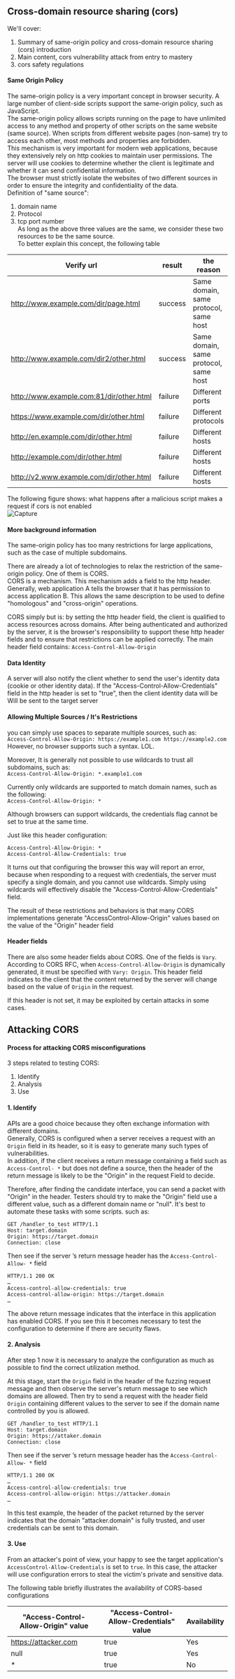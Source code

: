 ## Cross-domain resource sharing (cors)

We'll cover: 
1. Summary of same-origin policy and cross-domain resource sharing (cors) introduction
2. Main content, cors vulnerability attack from entry to mastery
3. cors safety regulations

#### Same Origin Policy

The same-origin policy is a very important concept in browser security. A large number of client-side scripts support the same-origin policy, such as JavaScript.    
The same-origin policy allows scripts running on the page to have unlimited access to any method and property of other scripts on the same website (same source). When scripts from different website pages (non-same) try to access each other, most methods and properties are forbidden.    
This mechanism is very important for modern web applications, because they extensively rely on http cookies to maintain user permissions. The server will use cookies to determine whether the client is legitimate and whether it can send confidential information.    
The browser must strictly isolate the websites of two different sources in order to ensure the integrity and confidentiality of the data.    
Definition of "same source":    
1. domain name   
2. Protocol   
3. tcp port number    
As long as the above three values ​​are the same, we consider these two resources to be the same source.    
To better explain this concept, the following table    

| Verify url                               | result  | the reason                            |
|------------------------------------------|---------|---------------------------------------|
| http://www.example.com/dir/page.html     | success | Same domain, same protocol, same host |
| http://www.example.com/dir2/other.html   | success | Same domain, same protocol, same host |
| http://www.example.com:81/dir/other.html | failure | Different ports                       |
| https://www.example.com/dir/other.html   | failure | Different protocols                   |
| http://en.example.com/dir/other.html     | failure | Different hosts                       |
| http://example.com/dir/other.html        | failure | Different hosts                       |
| http://v2.www.example.com/dir/other.html | failure | Different hosts                       |   

The following figure shows: what happens after a malicious script makes a request if cors is not enabled   
![Capture](https://user-images.githubusercontent.com/25066959/70397423-15f57d00-19e0-11ea-8c8d-8b378a3b584a.PNG)   


#### More background information 
The same-origin policy has too many restrictions for large applications, such as the case of multiple subdomains.    

There are already a lot of technologies to relax the restriction of the same-origin policy. One of them is CORS.    
CORS is a mechanism. This mechanism adds a field to the http header. Generally, web application A tells the browser that it has permission to access application B. This allows the same description to be used to define "homologous" and "cross-origin" operations.    

CORS simply but is: by setting the http header field, the client is qualified to access resources across domains. After being authenticated and authorized by the server, it is the browser's responsibility to support these http header fields and to ensure that restrictions can be applied correctly. The main header field contains: `Access-Control-Allow-Origin`

#### Data Identity    
A server will also notify the client whether to send the user's identity data (cookie or other identity data). If the "Access-Control-Allow-Credentials" field in the http header is set to "true", then the client identity data will be Will be sent to the target server   

#### Allowing Multiple Sources / It's Restrictions    
 you can simply use spaces to separate multiple sources, such as:   
`Access-Control-Allow-Origin: https://example1.com https://example2.com`    
However, no browser supports such a syntax. LOL.

Moreover, It is generally not possible to use wildcards to trust all subdomains, such as:    
`Access-Control-Allow-Origin: *.example1.com`    

Currently only wildcards are supported to match domain names, such as the following:    
`Access-Control-Allow-Origin: *`

Although browsers can support wildcards, the credentials flag cannot be set to true at the same time.    

Just like this header configuration:    
```
Access-Control-Allow-Origin: *
Access-Control-Allow-Credentials: true
```
It turns out that configuring the browser this way will report an error, because when responding to a request with credentials, the server must specify a single domain, and you cannot use wildcards. Simply using wildcards will effectively disable the "Access-Control-Allow-Credentials" field.

The result of these restrictions and behaviors is that many CORS implementations generate "AccessControl-Allow-Origin" values ​​based on the value of the "Origin" header field    

#### Header fields 
There are also some header fields about CORS. One of the fields is `Vary`.
According to CORS RFC, when `Access-Control-Allow-Origin` is dynamically generated, it must be specified with `Vary: Origin`. This header field indicates to the client that the content returned by the server will change based on the value of `Origin` in the request. 

If this header is not set, it may be exploited by certain attacks in some cases.    

## Attacking CORS    

#### Process for attacking CORS misconfigurations     
3 steps related to testing CORS:    
1. Identify
2. Analysis 
3. Use

#### 1. Identify 
APIs are a good choice because they often exchange information with different domains.    
Generally, CORS is configured when a server receives a request with an `Origin` field in its header, so it is easy to generate many such types of vulnerabilities.    
In addition, if the client receives a return message containing a field such as `Access-Control- *` but does not define a source, then the header of the return message is likely to be the "Origin" in the request Field to decide.      

Therefore, after finding the candidate interface, you can send a packet with "Origin" in the header. Testers should try to make the "Origin" field use a different value, such as a different domain name or "null". It's best to automate these tasks with some scripts.
such as:    
```
GET /handler_to_test HTTP/1.1
Host: target.domain
Origin: https://target.domain
Connection: close
```
Then see if the server ’s return message header has the `Access-Control-Allow- *` field    
```
HTTP/1.1 200 OK
…
Access-control-allow-credentials: true
Access-control-allow-origin: https://target.domain
…
```
The above return message indicates that the interface in this application has enabled CORS. If you see this it becomes necessary to test the configuration to determine if there are security flaws.    

#### 2. Analysis   
After step 1 now it is necessary to analyze the configuration as much as possible to find the correct utilization method.    

At this stage, start the `Origin` field in the header of the fuzzing request message and then observe the server's return message to see which domains are allowed. Then try to send a request with the header field `Origin` containing different values ​​to the server to see if the domain name controlled by you is allowed.

```
GET /handler_to_test HTTP/1.1
Host: target.domain
Origin: https://attaker.domain
Connection: close
```
Then see if the server ’s return message header has the `Access-Control-Allow- *` field    
```
HTTP/1.1 200 OK
…
Access-control-allow-credentials: true
Access-control-allow-origin: https://attacker.domain
…
```
In this test example, the header of the packet returned by the server indicates that the domain "attacker.domain" is fully trusted, and user credentials can be sent to this domain.    
#### 3. Use
From an attacker's point of view, your happy to see the target application's `AccessControl-Allow-Credentials` is set to `true`. In this case, the attacker will use configuration errors to steal the victim's private and sensitive data.

The following table briefly illustrates the availability of CORS-based configurations    


| "Access-Control-Allow-Origin" value | "Access-Control-Allow-Credentials" value | Availability |
|-------------------------------------|------------------------------------------|--------------|
| https://attacker.com                | true                                     | Yes          |
| null                                | true                                     | Yes          |
| *                                   | true                                     | No           |   
